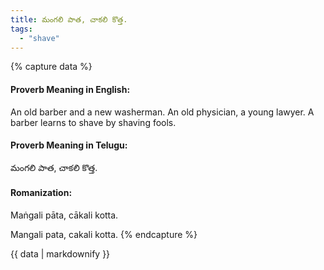 ```yaml
---
title: మంగలి పాత, చాకలి కొత్త.
tags:
  - "shave"
---
```


{% capture data %}
#### Proverb Meaning in English:
An old barber and a new washerman.
An old physician, a young lawyer.
A barber learns to shave by shaving fools.

#### Proverb Meaning in Telugu:
మంగలి పాత, చాకలి కొత్త.

#### Romanization:
Maṅgali pāta, cākali kotta.

Mangali pata, cakali kotta.
{% endcapture %}

{{ data | markdownify }}


